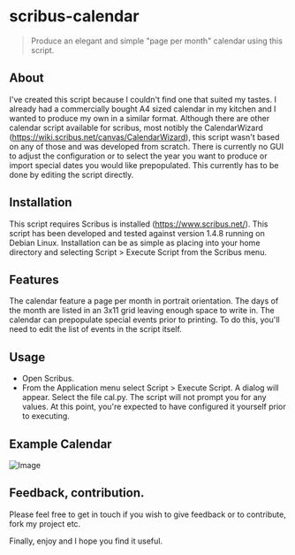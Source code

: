 # scribus-calendar

> Produce an elegant and simple "page per month" calendar using this script.

## About
I've created this script because I couldn't find one that suited my tastes. I already had a commercially bought A4 sized calendar in my kitchen and I wanted to produce my own in a similar format. Although there are other calendar script available for scribus, most notibly the CalendarWizard (https://wiki.scribus.net/canvas/CalendarWizard), this script wasn't based on any of those and was developed from scratch. There is currently no GUI to adjust the configuration or to select the year you want to produce or import special dates you would like prepopulated. This currently has to be done by editing the script directly.

## Installation
This script requires Scribus is installed (https://www.scribus.net/). This script has been developed and tested against version 1.4.8 running on Debian Linux. Installation can be as simple as placing into your home directory and selecting Script > Execute Script from the Scribus menu. 

## Features
The calendar feature a page per month in portrait orientation. The days of the month are listed in an 3x11 grid leaving enough space to write in. The calendar can prepopulate special events prior to printing. To do this, you'll need to edit the list of events in the script itself.

## Usage
* Open Scribus.
* From the Application menu select Script > Execute Script. A dialog will appear. Select the file cal.py. The script will not prompt you for any values. At this point, you're expected to have configured it yourself prior to executing.

## Example Calendar
![Image](https://i.imgur.com/DWJZEn9.jpg)

## Feedback, contribution.
Please feel free to get in touch if you wish to give feedback or to contribute, fork my project etc.

Finally, enjoy and I hope you find it useful.



